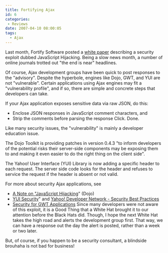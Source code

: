 ```yaml
---
title: Fortifying Ajax
id: 6
categories:
 - Reviews
date: 2007-04-10 08:00:05
tags:
  - Ajax
---
```


Last month, Fortify Software posted a [white paper](http://www.fortifysoftware.com/servlet/downloads/public/JavaScript_Hijacking.pdf) describing a security exploit dubbed JavaScript Hijacking. Being a slow news month, a number of online journals trotted out "the end is near" headlines.

Of course, Ajax development groups have been quick to post responses to the "advisory". Despite the hyperbole, engines like Dojo, GWT, and YUI are not "vulnerable". Certain applications using Ajax engines may fit a "vulnerability profile", and if so, there are simple and concrete steps that developers can take.

If your Ajax application exposes sensitive data via raw JSON, do this:

*   Enclose JSON responses in JavaScript comment characters, and
*   Strip the comments before parsing the response
Click. Done.

Like many security issues, the "vulnerability" is mainly a developer education issue.

The Dojo Toolkit is providing patches in version 0.4.3 "to inform developers of the potential risks their server-side components may be exposing them to and making it even easier to do the right thing on the client side".

The Yahoo! User Interface (YUI) Library is now adding a specific header to each request. The server side code looks for the header and refuses to service the request if the header is absent or not valid.

For more about security Ajax applications, see

*   [A Note on "JavaScript Hijacking](http://dojotoolkit.org/node/619)" (Dojo)
*   [YUI Security](http://tech.groups.yahoo.com/group/ydn-javascript/message/11723)" and [Yahoo! Developer Network - Security Best Practices](http://developer.yahoo.com/security/)
*   [Security for GWT Applications](http://groups.google.com/group/Google-Web-Toolkit/web/security-for-gwt-applications)
Since many developers were not aware of this exploit, it is a Good Thing that a White Hat brought it to our attention before the Black Hats did. Though, I hope the next White Hat takes the high road and alerts the development group first. That way, we can have a response out the day the alert is posted, rather than a week or two later.

But, of course, if you happen to be a security consultant, a blindside brouhaha is not bad for business!